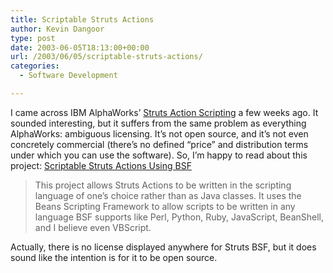```yaml
---
title: Scriptable Struts Actions
author: Kevin Dangoor
type: post
date: 2003-06-05T18:13:00+00:00
url: /2003/06/05/scriptable-struts-actions/
categories:
  - Software Development

---
```

I came across IBM AlphaWorks&#8217; [Struts Action Scripting][1] a few weeks ago. It sounded interesting, but it suffers from the same problem as everything AlphaWorks: ambiguous licensing. It&#8217;s not open source, and it&#8217;s not even concretely commercial (there&#8217;s no defined &#8220;price&#8221; and distribution terms under which you can use the software). So, I&#8217;m happy to read about this project: [Scriptable Struts Actions Using BSF][2]

> This project allows Struts Actions to be written in the scripting language of one&#8217;s choice rather than as Java classes. It uses the Beans Scripting Framework to allow scripts to be written in any language BSF supports like Perl, Python, Ruby, JavaScript, BeanShell, and I believe even VBScript.

Actually, there is no license displayed anywhere for Struts BSF, but it does sound like the intention is for it to be open source.

 [1]: http://www.alphaworks.ibm.com/tech/strutsscripting
 [2]: http://www.twdata.org/struts-bsf/ "Scriptable Struts Actions Using BSF"